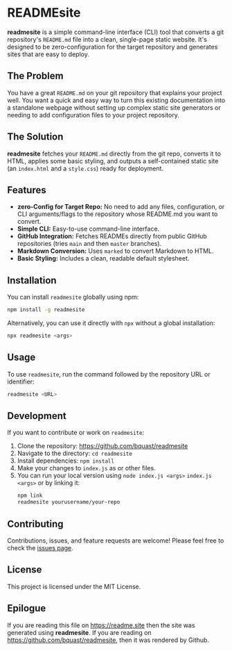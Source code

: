 # READMEsite

**readmesite** is a simple command-line interface (CLI) tool that converts a git repository's `README.md` file into a clean, single-page static website. It's designed to be zero-configuration for the target repository and generates sites that are easy to deploy.

## The Problem
You have a great `README.md` on your git repository that explains your project well. You want a quick and easy way to turn this existing documentation into a standalone webpage without setting up complex static site generators or needing to add configuration files to your project repository.

## The Solution
**readmesite** fetches your `README.md` directly from the git repo, converts it to HTML, applies some basic styling, and outputs a self-contained static site (an `index.html` and a `style.css`) ready for deployment.

## Features
-   **zero-Config for Target Repo:** No need to add any files, configuration, or CLI arguments/flags to the repository whose README.md you want to convert.
-   **Simple CLI:** Easy-to-use command-line interface.
-   **GitHub Integration:** Fetches READMEs directly from public GitHub repositories (tries `main` and then `master` branches).
-   **Markdown Conversion:** Uses `marked` to convert Markdown to HTML.
-   **Basic Styling:** Includes a clean, readable default stylesheet.

## Installation

You can install `readmesite` globally using npm:

```bash
npm install -g readmesite
```   

Alternatively, you can use it directly with `npx` without a global installation:
```bash
npx readmesite <args>
```    

## Usage

To use `readmesite`, run the command followed by the repository URL or identifier:

```bash
readmesite <URL>
```

## Development

If you want to contribute or work on `readmesite`:

1. Clone the repository: https://github.com/bquast/readmesite
2. Navigate to the directory: `cd readmesite`
3. Install dependencies: `npm install`    
4. Make your changes to `index.js` as or other files.
5. You can run your local version using `node index.js <args>` `index.js <args>` or by linking it:
    ```bash
    npm link
    readmesite yourusername/your-repo
    ```   

## Contributing

Contributions, issues, and feature requests are welcome! Please feel free to check the [issues page](https://github.com/bquast/readmesite/issues).

## License

This project is licensed under the MIT License.

## Epilogue

If you are reading this file on https://readme.site then the site was generated using **readmesite**. If you are reading on https://github.com/bquast/readmesite, then it was rendered by Github.